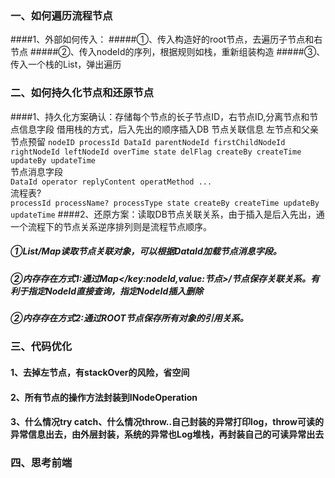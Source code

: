 ### 一、如何遍历流程节点
####1、外部如何传入：
#####①、传入构造好的root节点，去遍历子节点和右节点 
#####②、传入nodeId的序列，根据规则如栈，重新组装构造
#####③、传入一个栈的List，弹出遍历
### 二、如何持久化节点和还原节点
####1、持久化方案确认：存储每个节点的长子节点ID，右节点ID,分离节点和节点信息字段
借用栈的方式，后入先出的顺序插入DB
节点关联信息 左节点和父亲节点预留
`nodeID processId DataId parentNodeId firstChildNodeId rightNodeId leftNodeId overTime state delFlag createBy createTime updateBy updateTime`    
节点消息字段     
`DataId operator replyContent operatMethod ...`   
流程表?  
`processId processName? processType state createBy createTime updateBy updateTime`
####2、还原方案：读取DB节点关联关系，由于插入是后入先出，通一个流程下的节点关系逆序排列则是流程节点顺序。
##### ①List/Map读取节点关联对象，可以根据DataId加载节点消息字段。
##### ②内存存在方式1:通过Map</key:nodeId,value:节点>/节点保存关联关系。有利于指定NodeId直接查询，指定NodeId插入删除
##### ②内存存在方式2:通过ROOT节点保存所有对象的引用关系。
### 三、代码优化
#### 1、去掉左节点，有stackOver的风险，省空间
#### 2、所有节点的操作方法封装到INodeOperation
#### 3、什么情况try catch、什么情况throw..自己封装的异常打印log，throw可读的异常信息出去，由外层封装，系统的异常也Log堆栈，再封装自己的可读异常出去
### 四、思考前端